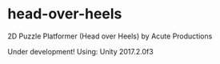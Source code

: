 # head-over-heels
2D Puzzle Platformer (Head over Heels) by Acute Productions

Under development!
Using: Unity 2017.2.0f3
